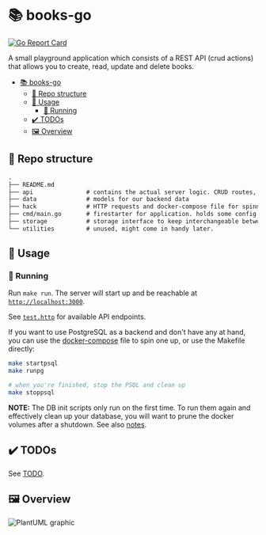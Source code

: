 # 📚 books-go

[![Go Report Card](https://goreportcard.com/badge/github.com/torbendury/books-go)](https://goreportcard.com/report/github.com/torbendury/books-go)

A small playground application which consists of a REST API (crud actions) that allows you to create, read, update and delete books.

- [📚 books-go](#-books-go)
  - [🧬 Repo structure](#-repo-structure)
  - [👷 Usage](#-usage)
    - [🏃 Running](#-running)
  - [✔️ TODOs](#️-todos)
  - [🖼️ Overview](#️-overview)

## 🧬 Repo structure

```txt
.
├── README.md
├── api               # contains the actual server logic. CRUD routes, middleware registration, ...
├── data              # models for our backend data
├── hack              # HTTP requests and docker-compose file for spinning up a local DB
├── cmd/main.go       # firestarter for application. holds some config and does nothing else than starting up.
├── storage           # storage interface to keep interchangeable between in-memory and other storages
└── utilities         # unused, might come in handy later.
```

## 👷 Usage

### 🏃 Running

Run `make run`. The server will start up and be reachable at [`http://localhost:3000`](http://localhost:3000).

See [`test.http`](hack/test.http) for available API endpoints.

If you want to use PostgreSQL as a backend and don't have any at hand, you can use the [docker-compose](hack/docker-compose.yml) file to spin one up, or use the Makefile directly:

```bash
make startpsql
make runpg

# when you're finished, stop the PSQL and clean up
make stoppsql
```

**NOTE:** The DB init scripts only run on the first time. To run them again and effectively clean up your database, you will want to prune the docker volumes after a shutdown. See also [notes](hack/NOTES.md).

## ✔️ TODOs

See [TODO](TODO).

## 🖼️ Overview

![PlantUML graphic](https://www.plantuml.com/plantuml/proxy?cache=no&src=https://raw.githubusercontent.com/torbendury/books-go/main/docs/graph.puml)
